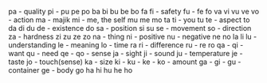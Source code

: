 


pa  - quality
pi  - 
pu
pe
po
ba
bi
bu
be
bo
fa
fi  - safety
fu  - 
fe
fo
va
vi
vu
ve
vo  - action
ma  - majik
mi  - me, the self
mu
me
mo
ta
ti  - you
tu
te  - aspect
to
da
di
du
de  - existence
do
sa  - position
si
su
se  - movement
so  - direction
za  - hardness
zi
zu
ze
zo
na  - thing
ni  - positive
nu  - negative
ne
no
la
li
lu  - understanding
le  - meaning
lo  - time
ra
ri  - difference
ru  - 
re
ro
qa  - 
qi  - want
qu  - need
qe  - 
qo  - sense
ja  - sight
ji  - sound
ju  - temperature
je  - taste
jo  - touch(sense)
ka  - size
ki  - 
ku  - 
ke  - 
ko  - amount
ga  - 
gi  - 
gu  - container
ge  - body
go
ha
hi
hu
he
ho
